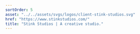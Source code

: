 ```yaml
---
sortOrder: 5
asset: "../../assets/svgs/logos/client-stink-studios.svg"
href: "https://www.stinkstudios.com/"
title: "Stink Studios | A creative studio."
---
```

